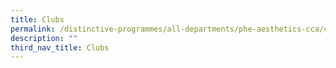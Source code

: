 ```yaml
---
title: Clubs
permalink: /distinctive-programmes/all-departments/phe-aesthetics-cca/cca/clubs/
description: ""
third_nav_title: Clubs
---
```


